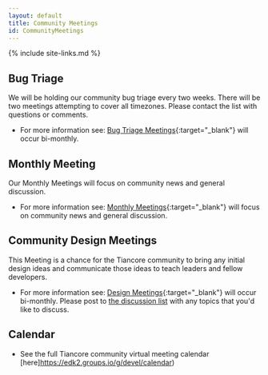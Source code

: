 ```yaml
---
layout: default
title: Community Meetings
id: CommunityMeetings
---
```

{% include site-links.md %}

## Bug Triage
We will be holding our community bug triage every two weeks. There will be two meetings attempting to cover all timezones. Please contact the list with questions or comments.
* For more information see: [Bug Triage Meetings]({{wiki}}/Bug-Triage){:target="_blank"} will occur bi-monthly.


## Monthly Meeting
Our Monthly Meetings will focus on community news and general discussion.
* For more information see: [Monthly Meetings]({{wiki}}/Monthly-Meeting){:target="_blank"} will focus on community news and general discussion.


## Community Design Meetings
This Meeting is a chance for the Tiancore community to bring any initial design ideas and communicate those ideas to teach leaders and fellow developers.

* For more information see: [Design Meetings]({{wiki}}/Design-Meeting){:target="_blank"} will occur bi-monthly. Please post to [the discussion list](mailto:discuss@edk2.groups.io) with any topics that you'd like to discuss.

## Calendar
* See the full Tiancore community virtual meeting calendar [here]https://edk2.groups.io/g/devel/calendar) 